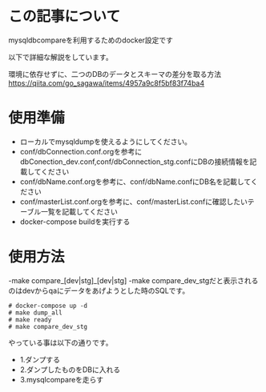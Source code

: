 
# この記事について
mysqldbcompareを利用するためのdocker設定です

以下で詳細な解説をしています。

環境に依存せずに、二つのDBのデータとスキーマの差分を取る方法
https://qiita.com/go_sagawa/items/4957a9c8f5bf83f74ba4

# 使用準備

- ローカルでmysqldumpを使えるようにしてください。
- conf/dbConnection.conf.orgを参考にdbConection_dev.conf,conf/dbConnection_stg.confにDBの接続情報を記載してください
- conf/dbName.conf.orgを参考に、conf/dbName.confにDB名を記載してください
- conf/masterList.conf.orgを参考に、conf/masterList.confに確認したいテーブル一覧を記載してください
- docker-compose buildを実行する

# 使用方法

-make compare_[dev|stg]_[dev|stg]
-make compare_dev_stgだと表示されるのはdevからqaにデータをあげようとした時のSQLです。

```
# docker-compose up -d
# make dump_all
# make ready
# make compare_dev_stg
```

やっている事は以下の通りです。
- 1.ダンプする
- 2.ダンプしたものをDBに入れる
- 3.mysqlcompareを走らす
